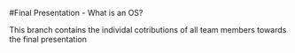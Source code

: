 #Final Presentation - What is an OS?

This branch contains the individal cotributions of all team members towards the final presentation
